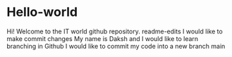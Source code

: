 # Hello-world
Hi! Welcome to the IT world github repository. 
readme-edits
I would like to make commit changes
My name is Daksh and I would like to learn branching in Github
I would like to commit my code into a new branch
main
